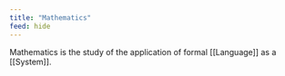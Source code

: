 ```yaml
---
title: "Mathematics"
feed: hide
---
```


Mathematics is the study of the application of formal [[Language]] as a [[System]].
